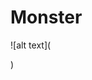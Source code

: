 # Monster
![alt text](<blockquote class="imgur-embed-pub" lang="en" data-id="a/MvT8VsA"><a href="//imgur.com/MvT8VsA"></a></blockquote><script async src="//s.imgur.com/min/embed.js" charset="utf-8"></script>)
